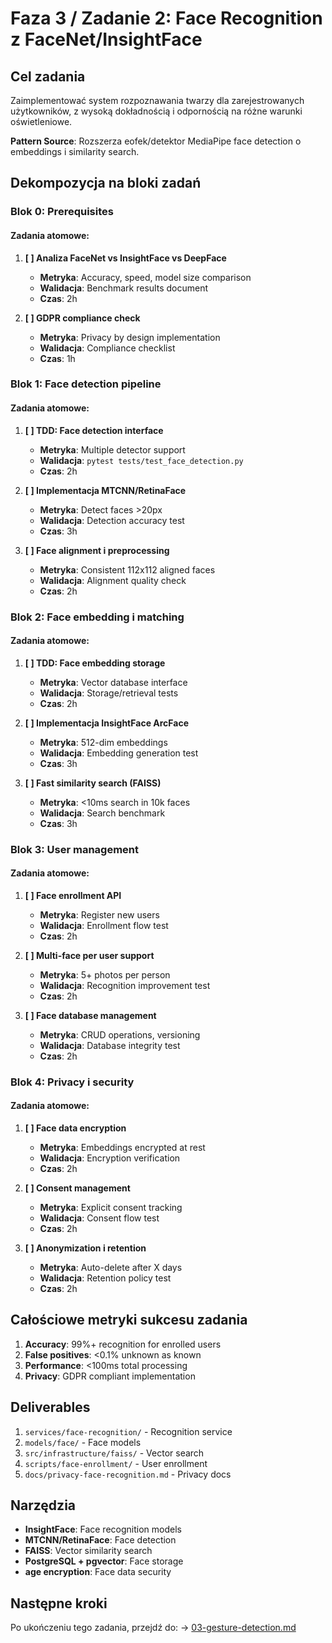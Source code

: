 # Faza 3 / Zadanie 2: Face Recognition z FaceNet/InsightFace

<!-- 
LLM CONTEXT PROMPT:
Face recognition service bazuje na proven patterns z eofek/detektor (docs/analysis/eofek-detektor-analysis.md):
- MediaPipe Face Detection jako foundation (już przetestowane)
- InsightFace embeddings (rozszerzenie ich systemu)
- GPU monitoring patterns dla AI models
- Metrics abstraction layer dla performance tracking
- ADOPTUJEMY: ich MediaPipe approach, GPU patterns
- ROZSZERZAMY: o InsightFace embeddings, FAISS similarity search
-->

## Cel zadania
Zaimplementować system rozpoznawania twarzy dla zarejestrowanych użytkowników, z wysoką dokładnością i odpornością na różne warunki oświetleniowe.

**Pattern Source**: Rozszerza eofek/detektor MediaPipe face detection o embeddings i similarity search.

## Dekompozycja na bloki zadań

### Blok 0: Prerequisites
#### Zadania atomowe:
1. **[ ] Analiza FaceNet vs InsightFace vs DeepFace**
   - **Metryka**: Accuracy, speed, model size comparison
   - **Walidacja**: Benchmark results document
   - **Czas**: 2h

2. **[ ] GDPR compliance check**
   - **Metryka**: Privacy by design implementation
   - **Walidacja**: Compliance checklist
   - **Czas**: 1h

### Blok 1: Face detection pipeline

#### Zadania atomowe:
1. **[ ] TDD: Face detection interface**
   - **Metryka**: Multiple detector support
   - **Walidacja**: `pytest tests/test_face_detection.py`
   - **Czas**: 2h

2. **[ ] Implementacja MTCNN/RetinaFace**
   - **Metryka**: Detect faces >20px
   - **Walidacja**: Detection accuracy test
   - **Czas**: 3h

3. **[ ] Face alignment i preprocessing**
   - **Metryka**: Consistent 112x112 aligned faces
   - **Walidacja**: Alignment quality check
   - **Czas**: 2h

### Blok 2: Face embedding i matching

#### Zadania atomowe:
1. **[ ] TDD: Face embedding storage**
   - **Metryka**: Vector database interface
   - **Walidacja**: Storage/retrieval tests
   - **Czas**: 2h

2. **[ ] Implementacja InsightFace ArcFace**
   - **Metryka**: 512-dim embeddings
   - **Walidacja**: Embedding generation test
   - **Czas**: 3h

3. **[ ] Fast similarity search (FAISS)**
   - **Metryka**: <10ms search in 10k faces
   - **Walidacja**: Search benchmark
   - **Czas**: 3h

### Blok 3: User management

#### Zadania atomowe:
1. **[ ] Face enrollment API**
   - **Metryka**: Register new users
   - **Walidacja**: Enrollment flow test
   - **Czas**: 2h

2. **[ ] Multi-face per user support**
   - **Metryka**: 5+ photos per person
   - **Walidacja**: Recognition improvement test
   - **Czas**: 2h

3. **[ ] Face database management**
   - **Metryka**: CRUD operations, versioning
   - **Walidacja**: Database integrity test
   - **Czas**: 2h

### Blok 4: Privacy i security

#### Zadania atomowe:
1. **[ ] Face data encryption**
   - **Metryka**: Embeddings encrypted at rest
   - **Walidacja**: Encryption verification
   - **Czas**: 2h

2. **[ ] Consent management**
   - **Metryka**: Explicit consent tracking
   - **Walidacja**: Consent flow test
   - **Czas**: 2h

3. **[ ] Anonymization i retention**
   - **Metryka**: Auto-delete after X days
   - **Walidacja**: Retention policy test
   - **Czas**: 2h

## Całościowe metryki sukcesu zadania

1. **Accuracy**: 99%+ recognition for enrolled users
2. **False positives**: <0.1% unknown as known
3. **Performance**: <100ms total processing
4. **Privacy**: GDPR compliant implementation

## Deliverables

1. `services/face-recognition/` - Recognition service
2. `models/face/` - Face models
3. `src/infrastructure/faiss/` - Vector search
4. `scripts/face-enrollment/` - User enrollment
5. `docs/privacy-face-recognition.md` - Privacy docs

## Narzędzia

- **InsightFace**: Face recognition models
- **MTCNN/RetinaFace**: Face detection
- **FAISS**: Vector similarity search
- **PostgreSQL + pgvector**: Face storage
- **age encryption**: Face data security

## Następne kroki

Po ukończeniu tego zadania, przejdź do:
→ [03-gesture-detection.md](./03-gesture-detection.md)
